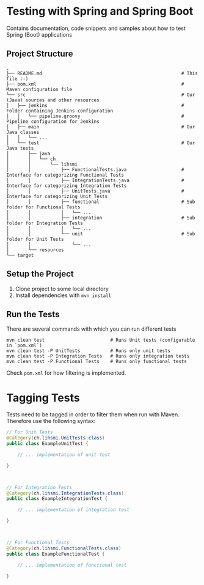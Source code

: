 Testing with Spring and Spring Boot
===================================

Contains documentation, code snippets and samples about how to test Spring (Boot) applications



Project Structure
-----------------

    .
    ├── README.md                                                   # This file :-)
    ├── pom.xml                                                     # Maven configuration file
    └── src                                                         # Our (Java) sources and other resources
    │   ├── jenkins                                                 # Folder containing Jenkins configuration
    │   │   └── pipeline.groovy                                     # Pipeline configuration for Jenkins
    │   ├── main                                                    # Our Java classes
    │   │   └── ...
    │   └── test                                                    # Our Java tests
    │       ├── java
    │       │   └── ch
    │       │       └── lihsmi
    │       │           ├── FunctionalTests.java                    # Interface for categorizing Functional Tests
    │       │           ├── IntegrationTests.java                   # Interface for categorizing Integration Tests
    │       │           ├── UnitTests.java                          # Interface for categorizing Unit Tests
    │       │           ├── functional                              # Sub folder for Functional Tests
    │       │           │   └── ...
    │       │           ├── integration                             # Sub folder for Integration Tests
    │       │           │   └── ...
    │       │           └── unit                                    # Sub folder for Unit Tests
    │       │               └── ...
    │       └── resources
    └── target



Setup the Project
-----------------

1. Clone project to some local directory
1. Install dependencies with `mvn install`



Run the Tests
-------------

There are several commands with which you can run different tests

    mvn clean test                        # Runs Unit tests (configurable in `pom.xml`)
    mvn clean test -P UnitTests           # Runs only unit tests
    mvn clean test -P Integration Tests   # Runs only integration tests
    mvn clean test -P Functional Tests    # Runs only functional tests

Check `pom.xml` for how filtering is implemented.



Tagging Tests
=============

Tests need to be tagged in order to filter them when run with Maven. Therefore use the following syntax:

```` java
// For Unit Tests
@Category(ch.lihsmi.UnitTests.class)
public class ExampleUnitTest {

    // ... implementation of unit test

}



// For Integration Tests
@Category(ch.lihsmi.IntegrationTests.class)
public class ExampleIntegrationTest {

    // ... implementation of integration test

}



// For Functional Tests
@Category(ch.lihsmi.FunctionalTests.class)
public class ExampleFunctionalTest {

    // ... implementation of functional test

}
````
